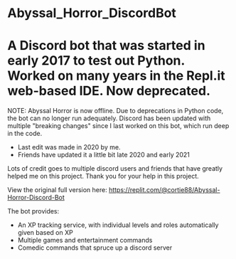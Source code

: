 # Abyssal_Horror_DiscordBot
# A Discord bot that was started in early 2017 to test out Python. Worked on many years in the Repl.it web-based IDE. Now deprecated.

NOTE:
Abyssal Horror is now offline. Due to deprecations in Python code, the bot can no longer run adequately.
Discord has been updated with multiple "breaking changes" since I last worked on this bot, which run deep in the code.
 - Last edit was made in 2020 by me.
 - Friends have updated it a little bit late 2020 and early 2021

Lots of credit goes to multiple discord users and friends that have greatly helped me on this project. Thank you for your help in this project.

View the original full version here: https://replit.com/@cortie88/Abyssal-Horror-Discord-Bot

The bot provides:
 - An XP tracking service, with individual levels and roles automatically given based on XP
 - Multiple games and entertainment commands
 - Comedic commands that spruce up a discord server

